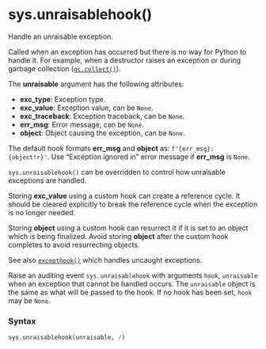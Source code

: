 # sys.unraisablehook()

Handle an unraisable exception.

Called when an exception has occurred but there is no way for Python to handle it. For example, when a destructor raises an exception or during garbage collection ([`gc.collect()`](/modules/gc/collect.md)).

The **unraisable** argument has the following attributes:

* **exc_type**: Exception type.
* **exc_value**: Exception value, can be `None`.
* **exc_traceback**: Exception traceback, can be `None`.
* **err_msg**: Error message, can be `None`.
* **object**: Object causing the exception, can be `None`.

The default hook formats **err_msg** and **object** as: `f'{err_msg}: {object!r}'`. Use “Exception ignored in” error message if **err_msg** is `None`.

`sys.unraisablehook()` can be overridden to control how unraisable exceptions are handled.

Storing **exc_value** using a custom hook can create a reference cycle. It should be cleared explicitly to break the reference cycle when the exception is no longer needed.

Storing **object** using a custom hook can resurrect it if it is set to an object which is being finalized. Avoid storing **object** after the custom hook completes to avoid resurrecting objects.

See also [`excepthook()`](/modules/sys/excepthook.md) which handles uncaught exceptions.

Raise an auditing event `sys.unraisablehook` with arguments `hook`, `unraisable` when an exception that cannot be handled occurs. The `unraisable` object is the same as what will be passed to the hook. If no hook has been set, `hook` may be `None`.

### Syntax

```python
sys.unraisablehook(unraisable, /)
```